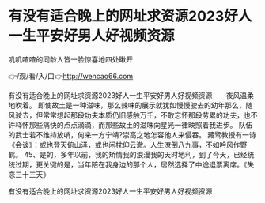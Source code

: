 # 有没有适合晚上的网址求资源2023好人一生平安好男人好视频资源
叽叽喳喳的同龄人皆一脸惊喜地四处瞅开

👉/观/看/入/口👉http://wencao66.com

有没有适合晚上的网址求资源2023好人一生平安好男人好视频资源　　夜风温柔地吹着。
即使故土是一种滋味，那么辣味的展示就犹如慢慢驶去的幼年那么，随风驶去，但常常想起那段功夫本质仍旧感触万千，不敢忘怀那段劳累的功夫，也不许释怀那些痛快的点点滴滴，而那些故土的滋味向星光一律映照着我进步。
队伍的武士若不维持放哨，何来一方宁靖?崇高之地怎容他人来侵吞。
藏鹭教授有一诗《会谈》：或也登天俯山泽，或也闲枕仰云澈。人生潦倒八九事，不如吟风作野鹤。
	45、是的，多年以前，我的矫情我的浪漫我的天时地利，到了今天，已经统统过期，更关键的是，当年陪在我身边的那个人，居然选择了中途退票离席。《失恋三十三天》

有没有适合晚上的网址求资源2023好人一生平安好男人好视频资源
